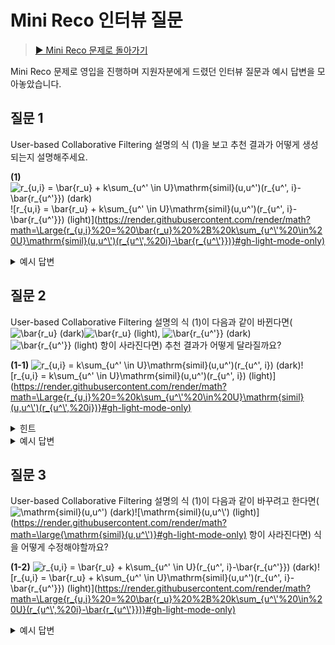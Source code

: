 # Mini Reco 인터뷰 질문

> [▶︎ Mini Reco 문제로 돌아가기](README.md)

Mini Reco 문제로 영입을 진행하며 지원자분에게 드렸던 인터뷰 질문과 예시 답변을 모아놓았습니다.

## 질문 1

User-based Collaborative Filtering 설명의 식 (1)을 보고 추천 결과가 어떻게 생성되는지 설명해주세요.

**(1)** ![r_{u,i} = \bar{r_u} + k\sum_{u^\' \in U}\mathrm{simil}(u,u^\')(r_{u^\', i}-\bar{r_{u^\'}}) (dark)](https://render.githubusercontent.com/render/math?math=\color{white}\Large{r_{u,i}%20=%20\bar{r_u}%20%2B%20k\sum_{u^\'%20\in%20U}\mathrm{simil}(u,u^\')(r_{u^\',%20i}-\bar{r_{u^\'}})}#gh-dark-mode-only)![r_{u,i} = \bar{r_u} + k\sum_{u^\' \in U}\mathrm{simil}(u,u^\')(r_{u^\', i}-\bar{r_{u^\'}}) (light)](https://render.githubusercontent.com/render/math?math=\Large{r_{u,i}%20=%20\bar{r_u}%20%2B%20k\sum_{u^\'%20\in%20U}\mathrm{simil}(u,u^\')(r_{u^\',%20i}-\bar{r_{u^\'}})}#gh-light-mode-only)

<details>
<summary>예시 답변</summary>

- 유저의 특정 아이템에 대한 예측 평점은 아래 두 항을 더해서 구한다.
  - 우변 첫번째 항은 해당 유저의 평점 평균을 의미하고,
  - 우변 두번째 항은 유사 이웃들의 평첨 편차의 가중 평균을 의미한다.

</details>

## 질문 2

User-based Collaborative Filtering 설명의 식 (1)이 다음과 같이 바뀐다면(![\bar{r_u} (dark)](https://render.githubusercontent.com/render/math?math=\color{white}\large{\bar{r_u}}#gh-dark-mode-only)![\bar{r_u} (light)](https://render.githubusercontent.com/render/math?math=\large{\bar{r_u}}#gh-light-mode-only), ![\bar{r_{u^\'}} (dark)](https://render.githubusercontent.com/render/math?math=\color{white}\large{\bar{r_{u^\'}}}#gh-dark-mode-only)![\bar{r_{u^\'}} (light)](https://render.githubusercontent.com/render/math?math=\large{\bar{r_{u^\'}}}#gh-light-mode-only) 항이 사라진다면) 추천 결과가 어떻게 달라질까요?

**(1-1)** ![r_{u,i} = k\sum_{u^\' \in U}\mathrm{simil}(u,u^\')(r_{u^\', i}) (dark)](https://render.githubusercontent.com/render/math?math=\color{white}\Large{r_{u,i}%20=%20k\sum_{u^\'%20\in%20U}\mathrm{simil}(u,u^\')(r_{u^\',%20i})}#gh-dark-mode-only)![r_{u,i} = k\sum_{u^\' \in U}\mathrm{simil}(u,u^\')(r_{u^\', i}) (light)](https://render.githubusercontent.com/render/math?math=\Large{r_{u,i}%20=%20k\sum_{u^\'%20\in%20U}\mathrm{simil}(u,u^\')(r_{u^\',%20i})}#gh-light-mode-only)

<details>
<summary>힌트</summary>

- 만약 특정 유저의 점수가 굉장히 짠 편이라면(모든 아이템에 대해서 낮은 점수를 부여한다면) 어떤 상황이 발생할까요?

</details>

<details>
<summary>예시 답변</summary>

- 식 (1)에서 (1-1)로 바뀌는 것은 bias 텀 없이 이웃들의 평점 평균으로만 해당 유저의 평점을 계산하는 것을 의미한다.
- 하지만 유저의 평점 bias가 서로 다르고 그 점이 반영되지 않는다면, 제대로 된 추천 결과(예상 평점)가 계산되지 않을 수 있다.

(극단적으로) 예를 들면, 유저 A의 평점 평균은 2점이고 유저 A의 최근접 이웃들의 평점 평균은 4.5점인 상황을 가정해보자. 유저 A의 최근접 이웃들이 특정 아이템 B에 대해서 평균 3점 정도의 평가를 내렸다고 할 때, (bias를 반영하지 않는 식 (1-1)의 경우) 최근접 이웃들의 기준으로 보았을 때 아이템 B는 비추천할만한 아이템이지만 유저 A의 평점 평균과 비교해보았을때는 추천 작품이 될 수 있다. 따라서 각 유저의 평점 bias를 반영하여 추천 결과(예상 평점)를 계산하는 것이 더 좋은 결과를 낼 수 있을 것이다.

</details>

## 질문 3

User-based Collaborative Filtering 설명의 식 (1)이 다음과 같이 바꾸려고 한다면(![\mathrm{simil}(u,u^\') (dark)](https://render.githubusercontent.com/render/math?math=\color{white}\large{\mathrm{simil}(u,u^\')}#gh-dark-mode-only)![\mathrm{simil}(u,u^\') (light)](https://render.githubusercontent.com/render/math?math=\large{\mathrm{simil}(u,u^\')}#gh-light-mode-only) 항이 사라진다면) 식을 어떻게 수정해야할까요?

**(1-2)** ![r_{u,i} = \bar{r_u} + k\sum_{u^\' \in U}(r_{u^\', i}-\bar{r_{u^\'}}) (dark)](https://render.githubusercontent.com/render/math?math=\color{white}\Large{r_{u,i}%20=%20\bar{r_u}%20%2B%20k\sum_{u^\'%20\in%20U}(r_{u^\',%20i}-\bar{r_{u^\'}})}#gh-dark-mode-only)![r_{u,i} = \bar{r_u} + k\sum_{u^\' \in U}\mathrm{simil}(u,u^\')(r_{u^\', i}-\bar{r_{u^\'}}) (light)](https://render.githubusercontent.com/render/math?math=\Large{r_{u,i}%20=%20\bar{r_u}%20%2B%20k\sum_{u^\'%20\in%20U}(r_{u^\',%20i}-\bar{r_{u^\'}})}#gh-light-mode-only)

<details>
<summary>예시 답변</summary>

- 식 (1)에서 우변의 마지막 항은 최근접 이웃이 해당 아이템에 매긴 평점의 가중 평균이었으나, 식 (1-2)에서는 가중 평균이 아닌 산술 평균으로 변경하려는 것으로 볼 수 있다.
- 따라서 ![k=\frac{1}{|U|} (dark)](https://render.githubusercontent.com/render/math?math=\color{white}\Large{k=\frac{1}{|U|}}#gh-dark-mode-only)![k=\frac{1}{|U|} (light)](https://render.githubusercontent.com/render/math?math=\Large{k=\frac{1}{|U|}}#gh-light-mode-only)로 수정하면 최근접 이웃의 평점의 산술 평균으로 계산한 추천 결과(예상 평점)를 얻을 수 있을 것이다.

</details>
